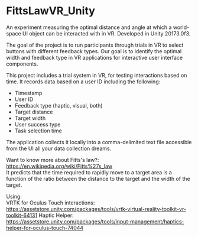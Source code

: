 # FittsLawVR_Unity
An experiment measuring the optimal distance and angle at which a world-space UI object can be interacted with in VR.
Developed in Unity 20173.0f3.

The goal of the project is to run participants through trials in VR to select buttons with different feedback types. Our goal is to identify the optimal width and feedback type in VR applications for interactive user interface components.

This project includes a trial system in VR, for testing interactions based on time. It records data based on a user ID including the following:

* Timestamp
* User ID
* Feedback type (haptic, visual, both)
* Target distance
* Target width
* User success type
* Task selection time

The application collects it locally into a comma-delimited text file accessible from the UI all your data collection dreams.

Want to know more about Fitts's law?: https://en.wikipedia.org/wiki/Fitts%27s_law <br>
It predicts that the time required to rapidly move to a target area is a function of the ratio between the distance to the target and the width of the target.

Using:<br>
VRTK for Oculus Touch interactions: https://assetstore.unity.com/packages/tools/vrtk-virtual-reality-toolkit-vr-toolkit-64131
Haptic Helper: https://assetstore.unity.com/packages/tools/input-management/haptics-helper-for-oculus-touch-74044
